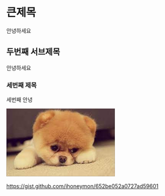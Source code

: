 # 큰제목

안녕하세요


## 두번째 서브제목

안녕하세요


### 세번째 제목

세번째 안녕

![img1](./imgs/다운로드.jpg)

https://gist.github.com/ihoneymon/652be052a0727ad59601
